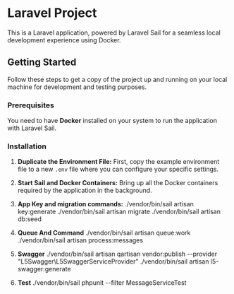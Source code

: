 # Laravel Project

This is a Laravel application, powered by Laravel Sail for a seamless local development experience using Docker.

## Getting Started

Follow these steps to get a copy of the project up and running on your local machine for development and testing purposes.

### Prerequisites

You need to have **Docker** installed on your system to run the application with Laravel Sail.

### Installation

1. **Duplicate the Environment File:**
   First, copy the example environment file to a new `.env` file where you can configure your specific settings.

2. **Start Sail and Docker Containers:**
    Bring up all the Docker containers required by the application in the background.

3. **App Key and migration commands:**
    ./vendor/bin/sail artisan key:generate
    ./vendor/bin/sail artisan migrate
    ./vendor/bin/sail artisan db:seed

4. **Queue And Command**
    ./vendor/bin/sail artisan queue:work
    ./vendor/bin/sail artisan process:messages

5. **Swagger**
    ./vendor/bin/sail artisan qartisan vendor:publish --provider "L5Swagger\L5SwaggerServiceProvider"
    ./vendor/bin/sail artisan l5-swagger:generate

5. **Test**
    ./vendor/bin/sail phpunit --filter MessageServiceTest

    
